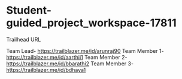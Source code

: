 # Student-guided_project_workspace-17811

Trailhead URL

Team Lead- https://trailblazer.me/id/arunraj90
Team Member 1- https://trailblazer.me/id/aarthii1
Team Member 2- https://trailblazer.me/id/bbarathi2
Team Member 3- https://trailblazer.me/id/bdhaya1
